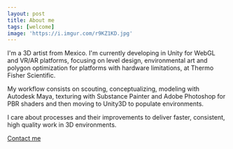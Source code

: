 ```yaml
---
layout: post
title: About me
tags: [welcome]
image: 'https://i.imgur.com/r9KZ1KD.jpg'
---
```


I'm a 3D artist from Mexico. I'm currently developing in Unity for WebGL and VR/AR platforms, focusing on level design, environmental art and polygon optimization for platforms with hardware limitations, at Thermo Fisher Scientific.

My workflow consists on scouting, conceptualizing, modeling with Autodesk Maya, texturing with Substance Painter and Adobe Photoshop for PBR shaders and then moving to Unity3D to populate environments.

I care about processes and their improvements to deliver faster, consistent, high quality work in 3D environments.

<a href="mailto:me@nanga.mx">Contact me</a>
